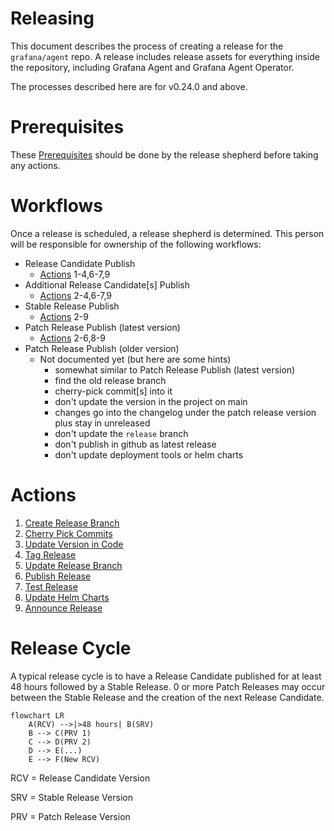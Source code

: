 # Releasing

This document describes the process of creating a release for the
`grafana/agent` repo. A release includes release assets for everything inside
the repository, including Grafana Agent and Grafana Agent Operator.

The processes described here are for v0.24.0 and above.

# Prerequisites

These [Prerequisites](./prerequisites.md) should be done by the release shepherd 
before taking any actions.

# Workflows

Once a release is scheduled, a release shepherd is determined. This person will be 
responsible for ownership of the following workflows:

- Release Candidate Publish
  - [Actions] 1-4,6-7,9
- Additional Release Candidate[s] Publish
  - [Actions] 2-4,6-7,9
- Stable Release Publish
  - [Actions] 2-9
- Patch Release Publish (latest version)
  - [Actions] 2-6,8-9
- Patch Release Publish (older version)
  - Not documented yet (but here are some hints)
      - somewhat similar to Patch Release Publish (latest version)
      - find the old release branch
      - cherry-pick commit[s] into it
      - don't update the version in the project on main
      - changes go into the changelog under the patch release version plus stay in unreleased
      - don't update the `release` branch
      - don't publish in github as latest release
      - don't update deployment tools or helm charts

# Actions

1. [Create Release Branch](./1-create-release-branch.md)
2. [Cherry Pick Commits](./2-cherry-pick-commits.md)
3. [Update Version in Code](./3-update-version-in-code.md)
4. [Tag Release](./4-tag-release.md)
5. [Update Release Branch](./5-update-release-branch.md)
6. [Publish Release](./6-publish-release.md)
7. [Test Release](./7-test-release.md)
8. [Update Helm Charts](./8-update-helm-charts.md)
9. [Announce Release](./9-announce-release.md)

[Actions]: #Actions

# Release Cycle

A typical release cycle is to have a Release Candidate published for at least 48 
hours followed by a Stable Release. 0 or more Patch Releases may occur between the Stable Release
and the creation of the next Release Candidate.

```mermaid
flowchart LR
    A(RCV) -->|>48 hours| B(SRV)
    B --> C(PRV 1)
    C --> D(PRV 2)
    D --> E(...)
    E --> F(New RCV)
```

RCV = Release Candidate Version

SRV = Stable Release Version

PRV = Patch Release Version
